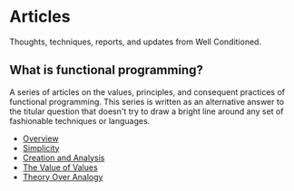 
# Articles

Thoughts, techniques, reports, and updates from Well Conditioned.

## What is functional programming?

A series of articles on the values, principles, and consequent practices of functional programming. This series is written as an alternative answer to the titular question that doesn't try to draw a bright line around any set of fashionable techniques or languages.

- [Overview](./what-is-fp/)
- [Simplicity](./what-is-fp/simplicity/)
- [Creation and Analysis](./what-is-fp/creation-and-analysis/)
- [The Value of Values](./what-is-fp/the-value-of-values/)
- [Theory Over Analogy](./what-is-fp/theory-over-analogy/)
